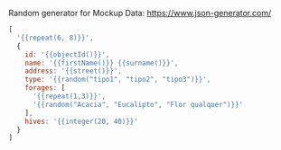 
Random generator for Mockup Data:
https://www.json-generator.com/

```js
[
  '{{repeat(6, 8)}}',
  {
    id: '{{objectId()}}',
    name: '{{firstName()}} {{surname()}}',
    address: '{{street()}}',
    type: '{{random("tipo1", "tipo2", "tipo3")}}',
    forages: [
      '{{repeat(1,3)}}',
	  '{{random("Acacia", "Eucalipto", "Flor qualquer")}}'      
    ],
    hives: '{{integer(20, 40)}}'
  }
]
```
